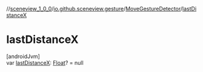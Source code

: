 //[sceneview_1_0_0](../../../index.md)/[io.github.sceneview.gesture](../index.md)/[MoveGestureDetector](index.md)/[lastDistanceX](last-distance-x.md)

# lastDistanceX

[androidJvm]\
var [lastDistanceX](last-distance-x.md): [Float](https://kotlinlang.org/api/latest/jvm/stdlib/kotlin/-float/index.html)? = null
